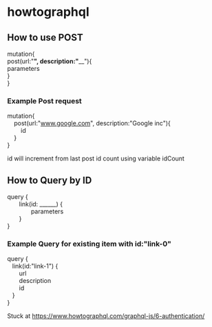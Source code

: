 ﻿# howtographql




## How to use POST 
mutation{<br/>
  post(url:"______", description:"________"){<br/>
    parameters<br/>
  }<br/>
}<br/>

### Example Post request
mutation{<br/>
&nbsp; &nbsp; post(url:"www.google.com", description:"Google inc"){<br/>
&nbsp; &nbsp; &nbsp; &nbsp; id<br/>
&nbsp; &nbsp; }<br/>
}<br/>

id will increment from last post id count using variable idCount<br/>


## How to Query by ID
query {<br/>
&nbsp; &nbsp; &nbsp; &nbsp;link(id: ______) {<br/>
&nbsp; &nbsp; &nbsp; &nbsp; &nbsp; &nbsp; &nbsp; parameters<br/>
&nbsp; &nbsp; &nbsp; &nbsp;}<br/>
}<br/>

### Example Query for existing item with id:"link-0"
query {<br/>
&nbsp; &nbsp;link(id:"link-1") {<br/>
&nbsp; &nbsp; &nbsp; &nbsp;url<br/>
&nbsp; &nbsp; &nbsp; &nbsp;description<br/>
&nbsp; &nbsp; &nbsp; &nbsp;id<br/>
&nbsp; &nbsp;}<br/>
}<br/>


Stuck at https://www.howtographql.com/graphql-js/6-authentication/

